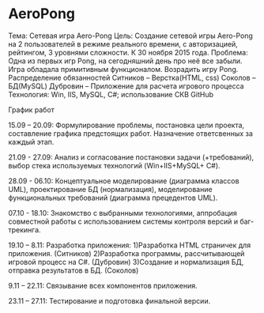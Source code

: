 # AeroPong
Тема:  Сетевая игра Aero-Pong
Цель:	Создание сетевой игры Aero-Pong на 2 пользователей в режиме реального времени, с авторизацией, рейтингом, 3 уровнями сложности.  К 30 ноября 2015 года.
Проблема: Одна из первых игр Pong, на сегодняшний день про неё все забыли. Игра обладала примитивным функционалом. Возрадить игру Pong. 
Распределение обязанностей
Ситников – Верстка(HTML, css)
Соколов – БД(MySQL)
Дубровин – Приложение для расчета игрового процесса
Технология:  Win, IIS, MySQL, C#; использование СКВ GitHub

График работ

15.09 – 20.09: Формулирование проблемы, постановка цели проекта, составление графика предстоящих работ. Назначение ответсвенных за каждый этап.

21.09 - 27.09: Анализ и согласование постановки задачи (+требований), выбор стека используемых технологий (Win+IIS+MySQL+ С#).

28.09 - 06.10: Концептуальное моделирование (диаграмма классов UML), проектирование БД (нормализация), моделирование функциональных требований (диаграмма прецедентов UML).

07.10 - 18.10: Знакомство с выбранными технологиями, аппробация совместной работы с использованием системы контроля версий и баг-трекинга.

19.10 – 8.11:  Разработка приложения:
	1)Разработка HTML страничек для приложения. (Ситников)
	2)Разработка программы, рассчитывающей игровой процесс на С#. (Дубровин)
	3)Создание и нормализация БД,  отправка результатов в БД. (Соколов)
 
9.11 – 22.11: Связывание всех компонентов приложения.

23.11 – 27.11: Тестирование и подготовка финальной версии.

